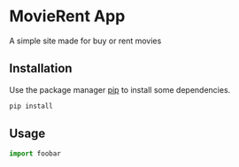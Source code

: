 # MovieRent App

A simple site made for buy or rent movies


## Installation

Use the package manager [pip](https://pip.pypa.io/en/stable/) to install some dependencies.

```bash
pip install 
```

## Usage

```python
import foobar

```
